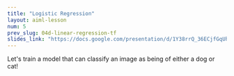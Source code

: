```yaml
---
title: "Logistic Regression"
layout: aiml-lesson
num: 5
prev_slug: 04d-linear-regression-tf
slides_link: "https://docs.google.com/presentation/d/1Y38rrQ_36ECjfGqUhRLJhTTeoBPRa_DcYkI4SO5v2Bk/"
---
```


Let's train a model that can classify an image as being of either a dog or cat!